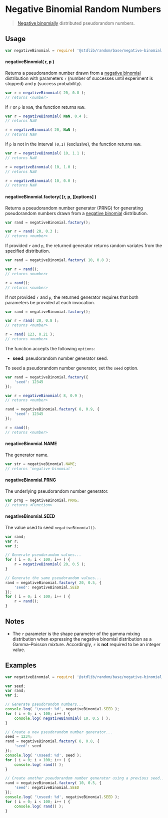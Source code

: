 <!--

@license Apache-2.0

Copyright (c) 2018 The Stdlib Authors.

Licensed under the Apache License, Version 2.0 (the "License");
you may not use this file except in compliance with the License.
You may obtain a copy of the License at

   http://www.apache.org/licenses/LICENSE-2.0

Unless required by applicable law or agreed to in writing, software
distributed under the License is distributed on an "AS IS" BASIS,
WITHOUT WARRANTIES OR CONDITIONS OF ANY KIND, either express or implied.
See the License for the specific language governing permissions and
limitations under the License.

-->

# Negative Binomial Random Numbers

> [Negative binomially][negative-binomial] distributed pseudorandom numbers.

<section class="usage">

## Usage

```javascript
var negativeBinomial = require( '@stdlib/random/base/negative-binomial' );
```

#### negativeBinomial( r, p )

Returns a pseudorandom number drawn from a [negative binomial][negative-binomial] distribution with parameters `r` (number of successes until experiment is stopped) and `p` (success probability).

```javascript
var r = negativeBinomial( 20, 0.8 );
// returns <number>
```

If `r` or `p` is `NaN`, the function returns `NaN`.

```javascript
var r = negativeBinomial( NaN, 0.4 );
// returns NaN

r = negativeBinomial( 20, NaN );
// returns NaN
```

If `p` is not in the interval `(0,1)` (exclusive), the function returns `NaN`.

```javascript
var r = negativeBinomial( 10, 1.1 );
// returns NaN

r = negativeBinomial( 10, 1.0 );
// returns NaN

r = negativeBinomial( 10, 0.0 );
// returns NaN
```

#### negativeBinomial.factory( \[r, p, ]\[options] )

Returns a pseudorandom number generator (PRNG) for generating pseudorandom numbers drawn from a [negative binomial][negative-binomial] distribution.

```javascript
var rand = negativeBinomial.factory();

var r = rand( 20, 0.3 );
// returns <number>
```

If provided `r` and `p`, the returned generator returns random variates from the specified distribution.

```javascript
var rand = negativeBinomial.factory( 10, 0.8 );

var r = rand();
// returns <number>

r = rand();
// returns <number>
```

If not provided `r` and `p`, the returned generator requires that both parameters be provided at each invocation.

```javascript
var rand = negativeBinomial.factory();

var r = rand( 20, 0.8 );
// returns <number>

r = rand( 123, 0.21 );
// returns <number>
```

The function accepts the following `options`:

-   **seed**: pseudorandom number generator seed.

To seed a pseudorandom number generator, set the `seed` option.

```javascript
var rand = negativeBinomial.factory({
    'seed': 12345
});

var r = negativeBinomial( 8, 0.9 );
// returns <number>

rand = negativeBinomial.factory( 8, 0.9, {
    'seed': 12345
});

r = rand();
// returns <number>
```

#### negativeBinomial.NAME

The generator name.

```javascript
var str = negativeBinomial.NAME;
// returns 'negative-binomial'
```

#### negativeBinomial.PRNG

The underlying pseudorandom number generator.

```javascript
var prng = negativeBinomial.PRNG;
// returns <Function>
```

#### negativeBinomial.SEED

The value used to seed `negativeBinomial()`.

```javascript
var rand;
var r;
var i;

// Generate pseudorandom values...
for ( i = 0; i < 100; i++ ) {
    r = negativeBinomial( 20, 0.5 );
}

// Generate the same pseudorandom values...
rand = negativeBinomial.factory( 20, 0.5, {
    'seed': negativeBinomial.SEED
});
for ( i = 0; i < 100; i++ ) {
    r = rand();
}
```

</section>

<!-- /.usage -->

<section class="notes">

## Notes

-   The `r` parameter is the shape parameter of the gamma mixing distribution when expressing
    the negative binomial distribution as a Gamma–Poisson mixture. Accordingly, `r` is **not** required to be an integer value.

</section>

<!-- /.notes -->

<section class="examples">

## Examples

<!-- eslint no-undef: "error" -->

```javascript
var negativeBinomial = require( '@stdlib/random/base/negative-binomial' );

var seed;
var rand;
var i;

// Generate pseudorandom numbers...
console.log( '\nseed: %d', negativeBinomial.SEED );
for ( i = 0; i < 100; i++ ) {
    console.log( negativeBinomial( 10, 0.5 ) );
}

// Create a new pseudorandom number generator...
seed = 1234;
rand = negativeBinomial.factory( 8, 0.8, {
    'seed': seed
});
console.log( '\nseed: %d', seed );
for ( i = 0; i < 100; i++ ) {
    console.log( rand() );
}

// Create another pseudorandom number generator using a previous seed...
rand = negativeBinomial.factory( 10, 0.5, {
    'seed': negativeBinomial.SEED
});
console.log( '\nseed: %d', negativeBinomial.SEED );
for ( i = 0; i < 100; i++ ) {
    console.log( rand() );
}
```

</section>

<!-- /.examples -->

<section class="links">

[negative-binomial]: https://en.wikipedia.org/wiki/Negative_binomial_distribution

</section>

<!-- /.links -->
